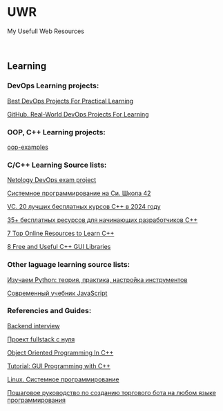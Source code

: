 # UWR
My Usefull Web Resources

<br>

## Learning


### DevOps Learning projects:

[Best DevOps Projects For Practical Learning](https://devopscube.com/devops-projects/)

[GitHub. Real-World DevOps Projects For Learning](https://github.com/techiescamp/devops-projects)

### OOP, C++ Learning projects:
[oop-examples](https://github.com/topics/oop-examples?l=c%2B%2B&o=desc&s=)


### C/C++ Learning Source lists:

[Netology DevOps exam project](https://github.com/netology-code/devops-diplom-yandexcloud)

[Системное программирование на Си. Школа 42](https://github.com/spogozhev/SCHOOL_42.git)

[VC. 20 лучших бесплатных курсов C++ в 2024 году](https://vc.ru/u/1389654-machine-learning/1025118-20-luchshih-besplatnyh-kursov-c-v-2024-godu)

[35+ бесплатных ресурсов для начинающих разработчиков С++](https://habr.com/ru/companies/yandex_praktikum/articles/807387/)

[7 Top Online Resources to Learn C++](https://dev.to/evergrowingdev/7-top-online-resources-to-learn-c-5fb4)

[8 Free and Useful C++ GUI Libraries](https://programmersought.com/article/61125489573/)

### Other laguage learning source lists:

[Изучаем Python: теория, практика, настройка инструментов](https://selectel.ru/blog/courses/course-python/)

[Современный учебник JavaScript](https://learn.javascript.ru/)

### Referencies and Guides:

[Backend interview](https://backendinterview.ru/index.html)

[Проект fullstack с нуля](https://habr.com/ru/articles/866678)

[Object Oriented Programming In C++](https://github.com/aryashah2k/OOP-In-CPlusPlus)

[Tutorial: GUI Programming with C++](https://www.unrepo.com/c-plus-plus/tutorial-gui-programming-with-c)

[Linux. Системное программирование](http://www.kavserver.ru/library/linuxsystemprogramming.shtml)

[Пошаговое руководство по созданию торгового бота на любом языке программирования](https://habr.com/ru/companies/ruvds/articles/517234)




